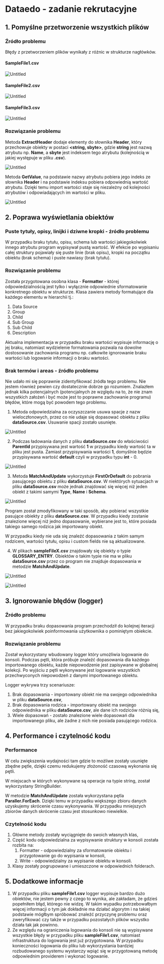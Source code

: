 # Dataedo - zadanie rekrutacyjne

## 1. Pomyślne przetworzenie wszystkich plików

### Źródło problemu

Błędy z przetworzeniem plików wynikały z różnic w strukturze nagłówków.

#### SampleFile1.csv

![Untitled](https://github.com/ArturPiatek/dataedo-recruitment-task/blob/main/ConsoleApp/StaticFiles/ExplanationImages/photo1.png)

#### SampleFile2.csv

![Untitled](https://github.com/ArturPiatek/dataedo-recruitment-task/blob/main/ConsoleApp/StaticFiles/ExplanationImages/photo2.png)

#### SampleFile3.csv

![Untitled](https://github.com/ArturPiatek/dataedo-recruitment-task/blob/main/ConsoleApp/StaticFiles/ExplanationImages/photo3.png)

### Rozwiązanie problemu

Metoda **ExtractHeader** dodaje elementy do słownika **Header**, który przechowuje obiekty w postaci **<string, sbyte>**, gdzie **string** jest nazwą atrybutu np. **Name**, a **sbyte** jest indeksem tego atrybutu (kolejnością w jakiej występuje w pliku **.csv**).

![Untitled](https://github.com/ArturPiatek/dataedo-recruitment-task/blob/main/ConsoleApp/StaticFiles/ExplanationImages/photo4.png)

Metoda **GetValue**, na podstawie nazwy atrybutu pobiera jego indeks ze słownika **Header** i na podstawie indeksu pobiera odpowiednią wartość atrybutu. Dzięki temu import wartości staje się niezależny od kolejności atrybutów i odpowiadających im wartości w pliku.

![Untitled](https://github.com/ArturPiatek/dataedo-recruitment-task/blob/main/ConsoleApp/StaticFiles/ExplanationImages/photo5.png)

## 2. Poprawa wyświetlania obiektów

### Puste tytuły, opisy, linijki i dziwne kropki - źródło problemu

W przypadku braku tytułu, opisu, schema lub wartości jakiegokolwiek innego atrybutu program wypisywał pustą wartość. W efekcie po wypisaniu całej struktury pojawiały się puste linie (brak opisu), kropki na początku obiektu (brak schema) i puste nawiasy (brak tytułu).

### Rozwiązanie problemu

Została przygotowana osobna klasa - **Formatter** - której odpowiedzialnością jest tylko i wyłącznie odpowiednie sformatowanie konkretnego obiektu w strukturze. Klasa zawiera metody formatujące dla każdego elementu w hierarchii tj.:

1. Data Source
2. Group
3. Child
4. Sub Group
5. Sub Child
6. Description

Aktualna implementacja w przypadku braku wartości wypisuje informację o jej braku, natomiast wydzielenie formatowania pozwala na dowolne dostosowanie zachowania programu np. całkowite ignorowanie braku wartości lub logowanie informacji o braku wartości.

### Brak termów i areas - źródło problemu

Nie udało mi się poprawnie zidentyfikować źródła tego problemu. Nie jestem również pewien czy dostatecznie dobrze go rozumiem. Znalazłem jednak kilka potencjalnych (potencjalnych ze względu na to, że nie znam wszystkich założeń i być może jest to poprawne zachowanie programu) błędów, które mogą być powodem tego problemu.

1. Metoda odpowiedzialna za oczyszczanie usuwa spacje z nazw wieloczłonowych, przez co nie udaje się dopasować obiektu z pliku **dataSource.csv**. Usuwanie spacji zostało usunięte.

![Untitled](https://github.com/ArturPiatek/dataedo-recruitment-task/blob/main/ConsoleApp/StaticFiles/ExplanationImages/photo6.png)

2. Podczas ładowania danych z pliku **dataSource.csv** do właściwości **ParentId** przypisywana jest wartość **1** w przypadku kiedy wartość ta w pliku jest pusta. Zamiast przypisywania wartości **1**, domyślnie będzie przypisywana wartość **default** czyli w przypadku typu **int** - 0.

![Untitled](https://github.com/ArturPiatek/dataedo-recruitment-task/blob/main/ConsoleApp/StaticFiles/ExplanationImages/photo7.png)

3. Metoda **MatchAndUpdate** wykorzystuje **FirstOrDefault** do pobrania pasującego obiektu z pliku **dataSource.csv**. W niektórych sytuacjach w pliku **dataSource.csv** może jednak znajdować się więcej niż jeden obiekt z takimi samymi **Type**, **Name** i **Schema**.

![Untitled](https://github.com/ArturPiatek/dataedo-recruitment-task/blob/main/ConsoleApp/StaticFiles/ExplanationImages/photo8.png)

Program został zmodyfikowany w taki sposób, aby pobierać wszystkie pasujące obiekty z pliku **dataSource.csv**. W przypadku kiedy zostanie znalezione więcej niż jedno dopasowanie, wybierane jest to, które posiada takiego samego rodzica jak importowany obiekt.

W przypadku kiedy nie uda się znaleźć dopasowania z takim samym rodzicem, wartości tytułu, opisu i custom fields nie są aktualizowane.

4. W plikach **sampleFileX.csv** znajdowały się obiekty o typie **GLOSSARY_ENTRY**. Obiektów o takim typie nie ma w pliku **dataSource.csv** przez co program nie znajduje dopasowania w metodzie **MatchAndUpdate**.

![Untitled](https://github.com/ArturPiatek/dataedo-recruitment-task/blob/main/ConsoleApp/StaticFiles/ExplanationImages/photo9.png)

![Untitled](https://github.com/ArturPiatek/dataedo-recruitment-task/blob/main/ConsoleApp/StaticFiles/ExplanationImages/photo10.png)

## 3. Ignorowanie błędów (logger)

### Źródło problemu

W przypadku braku dopasowania program przechodził do kolejnej iteracji bez jakiegokolwiek poinformowania użytkownika o pominiętym obiekcie.

### Rozwiązanie problemu

Został wykorzystany wbudowany logger który umożliwia logowanie do konsoli. Podczas pętli, która próbuje znaleźć dopasowania dla każdego importowanego obiektu, każde niepowodzenie jest zapisywane w globalnej kolekcji. Po wyjściu z pętli wykonywane jest logowanie wszystkich przechwyconych niepowodzeń z danymi importowanego obiektu.

Logger wykrywa trzy scenariusze:

1. Brak dopasowania - importowany obiekt nie ma swojego odpowiednika w pliku **dataSource.csv**,
2. Brak dopasowania rodzica - importowany obiekt ma swojego odpowiednika w pliku **dataSource.csv**, ale dane ich rodziców różnią się,
3. Wiele dopasowań - zostało znalezione wiele dopasowań dla importowanego pliku, ale żadne z nich nie posiada pasującego rodzica.

## 4. Performance i czytelność kodu

### Performance

W celu zwiększenia wydajności tam gdzie to możliwe zostały usunięte zbędne pętle, dzięki czemu redukujemy złożoność czasową wykonania się pętli.

W miejscach w których wykonywane są operacje na typie string, został wykorzystany StringBuilder.

W metodzie **MatchAndUpdate** została wykorzystana pętla **Paraller.ForEach**. Dzięki temu w przypadku większego zbioru danych uzyskujemy skrócenie czasu wykonywania. W przypadku mniejszych zbiorów danych skrócenie czasu jest stosunkowo niewielkie.

### Czytelność kodu

1. Główne metody zostały wyciągnięte do swoich własnych klas,
2. Część kodu odpowiedzialna za wypisywanie struktury w konsoli została rozbita na:
    1. Formatter - odpowiedzialny za sformatowanie obiektu i przygotowanie go do wypisania w konsoli,
    2. Write - odpowiedzialny za wypisanie obiektu w konsoli.
3. Klasy zostały pogrupowane i umieszczone w odpowiednich folderach.

## 5. Dodatkowe informacje

1. W przypadku pliku **sampleFile1.csv** logger wypisuje bardzo dużo obiektów, nie jestem pewny z czego to wynika, ale zakładam, że gdzieś popełniłem błąd, którego nie widzę. W takim wypadku potrzebowałbym więcej informacji o tym jak dokładnie ma działać algorytm i na takiej podstawie mógłbym spróbować znaleźć przyczynę problemu oraz zweryfikować czy także w przypadku pozostałych plików wszystko działa tak jak powinno.
2. Ze względu na ograniczenia logowania do konsoli nie są wypisywane wszystkie błędy w przypadku pliku **sampleFile1.csv**, natomiast infrastruktura do logowania jest już przygotowana. W przypadku konieczności logowania do pliku lub wykorzystania bardziej rozbudowanego systemu wystarczy wpiąć się w przygotowaną metodę odpowiednim providerem i wykonać logowanie.
